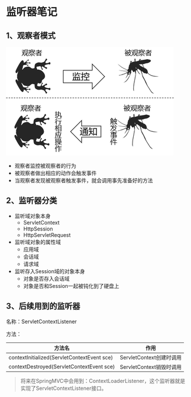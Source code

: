 # 监听器笔记

## 1、观察者模式

![./images](assets/Listener/intro.png)

- 观察者监控被观察者的行为
- 被观察者做出相应的动作会触发事件
- 当观察者发现被观察者触发事件，就会调用事先准备好的方法

## 2、监听器分类

- 监听域对象本身
  - ServletContext
  - HttpSession
  - HttpServletRequest
- 监听域对象的属性域
  - 应用域
  - 会话域
  - 请求域
- 监听存入Session域的对象本身
  - 对象是否存入会话域
  - 对象是否和Session一起被钝化到了硬盘上

## 3、后续用到的监听器

名称：ServletContextListener

方法：

| 方法名                                      | 作用                     |
| ------------------------------------------- | ------------------------ |
| contextInitialized(ServletContextEvent sce) | ServletContext创建时调用 |
| contextDestroyed(ServletContextEvent sce)   | ServletContext销毁时调用 |

> 将来在SpringMVC中会用到：ContextLoaderListener，这个监听器就是实现了ServletContextListener接口。
